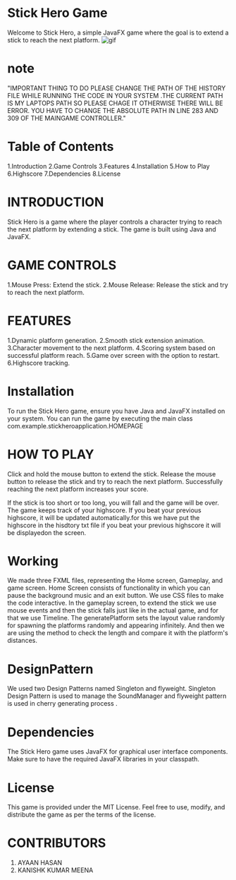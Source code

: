 # Stick Hero Game

Welcome to Stick Hero, a simple JavaFX game where the goal is to extend a stick to reach the next platform.
![gif](https://github.com/ayaanhasan1813/game_ap/assets/133657890/7667392d-d6c0-4329-a082-0ce5bffb11b5)


# note 
"IMPORTANT THING TO DO PLEASE CHANGE THE PATH OF THE HISTORY FILE WHILE RUNNING THE CODE IN YOUR SYSTEM .THE CURRENT PATH IS MY LAPTOPS PATH SO PLEASE CHAGE IT OTHERWISE THERE WILL BE ERROR. YOU HAVE TO CHANGE THE ABSOLUTE  PATH IN LINE 283 AND 309 OF THE MAINGAME CONTROLLER."

# Table of Contents

1.Introduction
2.Game Controls
3.Features
4.Installation
5.How to Play
6.Highscore
7.Dependencies
8.License

# INTRODUCTION
Stick Hero is a game where the player controls a character trying to reach the next platform by extending a stick. The game is built using Java and JavaFX.

# GAME CONTROLS

1.Mouse Press: Extend the stick.
2.Mouse Release: Release the stick and try to reach the next platform.


# FEATURES

1.Dynamic platform generation.
2.Smooth stick extension animation.
3.Character movement to the next platform.
4.Scoring system based on successful platform reach.
5.Game over screen with the option to restart.
6.Highscore tracking.


# Installation
To run the Stick Hero game, ensure you have Java and JavaFX installed on your system. You can run the game by executing the main class com.example.stickheroapplication.HOMEPAGE

# HOW TO PLAY

Click and hold the mouse button to extend the stick.
Release the mouse button to release the stick and try to reach the next platform.
Successfully reaching the next platform increases your score.

If the stick is too short or too long, you will fall and the game will be over.
The game keeps track of your highscore. If you beat your previous highscore, it will be updated automatically.for this we have put the highscore in the hisdtory txt file if you beat your previous highscore it will be displayedon the screen.



# Working
We made three FXML files, representing the Home screen, Gameplay, and game screen. Home Screen consists of functionality in which you can pause the background music and an exit button. We use CSS files to make the code interactive. In the gameplay screen, to extend the stick we use mouse events and then the stick falls just like in the actual game, and for that we use Timeline. The generatePlatform sets the layout value randomly for spawning the platforms randomly and appearing infinitely. And then we are using the method to check the length and compare it with the platform's distances.

# DesignPattern 
We used two Design Patterns named Singleton and flyweight. Singleton Design Pattern is used to manage the SoundManager and flyweight pattern is used in cherry generating process .

# Dependencies
The Stick Hero game uses JavaFX for graphical user interface components. Make sure to have the required JavaFX libraries in your classpath.

# License 
This game is provided under the MIT License. Feel free to use, modify, and distribute the game as per the terms of the license. 

# CONTRIBUTORS
1. AYAAN HASAN
2. KANISHK KUMAR MEENA
                                                      




